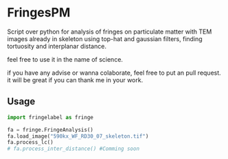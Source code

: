 # FringesPM

Script over python for analysis of fringes on particulate matter with TEM images already in skeleton using top-hat and gaussian filters, finding tortuosity and interplanar distance.

feel free to use it in the name of science.

if you have any advise or wanna colaborate, feel free to put an pull request. it will be great if you can thank me in your work.


## Usage

```python
import fringelabel as fringe

fa = fringe.FringeAnalysis()
fa.load_image("590kx_WF_RD30_07_skeleton.tif")
fa.process_lc()
# fa.process_inter_distance() #Comming soon

```